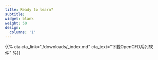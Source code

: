 ```yaml
---
title: Ready to learn?
subtitle:
widget: blank
weight: 50
design:
  columns: '1'
---
```


{{% cta cta_link="./downloads/_index.md" cta_text="下载OpenCFD系列软件" %}}
